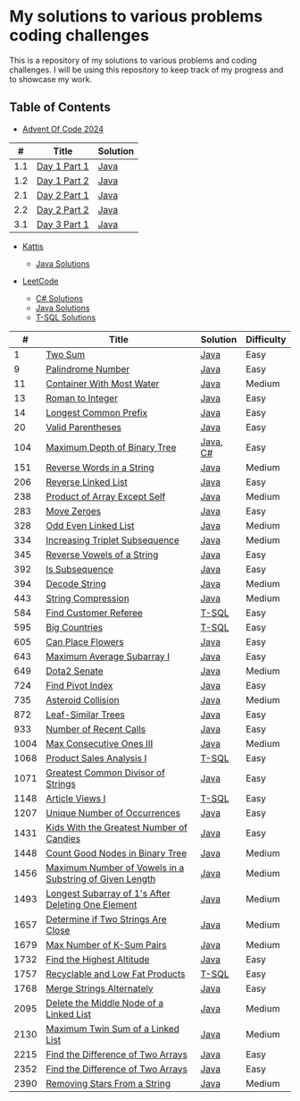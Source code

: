 # My solutions to various problems coding challenges
This is a repository of my solutions to various problems and coding challenges. I will be using this repository to keep track of my progress and to showcase my work. 

## Table of Contents
- [Advent Of Code 2024](./AdventOfCode2024)

| # | Title | Solution |
|---| ----- | -------- |
|1.1|[Day 1 Part 1](https://adventofcode.com/2024/day/1#part1)|[Java](./AdventOfCode2024/Java/DayOne/PartOne/dayOnePartOne.java)|
|1.2|[Day 1 Part 2](https://adventofcode.com/2024/day/1#part2)|[Java](./AdventOfCode2024/Java/DayOne/PartTwo/dayOnePartTwo.java)|
|2.1|[Day 2 Part 1](https://adventofcode.com/2024/day/2#part1)|[Java](./AdventOfCode2024/Java/DayTwo/PartOne/dayTwoPartOne.java)|
|2.2|[Day 2 Part 2](https://adventofcode.com/2024/day/2#part2)|[Java](./AdventOfCode2024/Java/DayTwo/PartTwo/dayTwoPartTwo.java)|
|3.1|[Day 3 Part 1](https://adventofcode.com/2024/day/3#part1)|[Java](./AdventOfCode2024/Java/DayThree/PartOne/dayThreePartOne.java)|

- [Kattis](./Kattis)
    - [Java Solutions](./Kattis/Java)

- [LeetCode](./LeetCode)
    - [C# Solutions](./LeetCode/CSharp)
    - [Java Solutions](./LeetCode/Java)
    - [T-SQL Solutions](./LeetCode/SQL)

| # | Title | Solution | Difficulty |
|---| ----- | -------- | ---------- |
|1|[Two Sum](https://leetcode.com/problems/two-sum/)|[Java](./LeetCode/Java/TwoSum.java)|Easy|
|9|[Palindrome Number](https://leetcode.com/problems/palindrome-number/)|[Java](./LeetCode/Java/PalindromeNumber.java)|Easy|
|11|[Container With Most Water](https://leetcode.com/problems/container-with-most-water/)|[Java](./LeetCode/Java/containerWithMostWater.java)|Medium|
|13|[Roman to Integer](https://leetcode.com/problems/roman-to-integer/)|[Java](./LeetCode/Java/RomanToInteger.java)|Easy|
|14|[Longest Common Prefix](https://leetcode.com/problems/longest-common-prefix/)|[Java](./LeetCode/Java/LongestCommonPrefix.java)|Easy|
|20|[Valid Parentheses](https://leetcode.com/problems/valid-parentheses/)|[Java](./LeetCode/Java/ValidParentheses.java)|Easy|
|104|[Maximum Depth of Binary Tree](https://leetcode.com/problems/maximum-depth-of-binary-tree/)|[Java](./LeetCode/Java/maximumDepthOfBinaryTree.java), [C#](./LeetCode/CSharp/maximumDepthofBinaryTree.cs)|Easy|
|151|[Reverse Words in a String](https://leetcode.com/problems/reverse-words-in-a-string/)|[Java](./LeetCode/Java/reverseWordsInAString.java)|Medium|
|206|[Reverse Linked List](https://leetcode.com/problems/reverse-linked-list/)|[Java](./LeetCode/Java/reverseLinkedList.java)|Easy|
|238|[Product of Array Except Self](https://leetcode.com/problems/product-of-array-except-self/)|[Java](./LeetCode/Java/productOfArrayExceptSelf.java)|Medium|
|283|[Move Zeroes](https://leetcode.com/problems/move-zeroes/)|[Java](./LeetCode/Java/moveZeroes.java)|Easy|
|328|[Odd Even Linked List](https://leetcode.com/problems/odd-even-linked-list/)|[Java](./LeetCode/Java/oddEvenLinkedList.java)|Medium|
|334|[Increasing Triplet Subsequence](https://leetcode.com/problems/increasing-triplet-subsequence/)|[Java](./LeetCode/Java/increasingTripletSubsequence.java)|Medium|
|345|[Reverse Vowels of a String](https://leetcode.com/problems/reverse-vowels-of-a-string/)|[Java](./LeetCode/Java/reverseVowelsofaString.java)|Easy|
|392|[Is Subsequence](https://leetcode.com/problems/is-subsequence/)|[Java](./LeetCode/Java/isSubsequence.java)|Easy|
|394|[Decode String](https://leetcode.com/problems/decode-string/)|[Java](./LeetCode/Java/decodeString.java)|Medium|
|443|[String Compression](https://leetcode.com/problems/string-compression/)|[Java](./LeetCode/Java/stringCompression.java)|Medium|
|584|[Find Customer Referee](https://leetcode.com/problems/find-customer-referee/)|[T-SQL](./LeetCode/SQL/findCustomerReferee.sql)|Easy|
|595|[Big Countries](https://leetcode.com/problems/big-countries/)|[T-SQL](./LeetCode/SQL/bigCountries.sql)|Easy|
|605|[Can Place Flowers](https://leetcode.com/problems/can-place-flowers/)|[Java](./LeetCode/Java/CanPlaceFlowers.java)|Easy|
|643|[Maximum Average Subarray I](https://leetcode.com/problems/maximum-average-subarray-i/)|[Java](./LeetCode/Java/maximumAverageSubarrayI.java)|Easy|
|649|[Dota2 Senate](https://leetcode.com/problems/dota2-senate/)|[Java](./LeetCode/Java/dota2Senate.java)|Medium|
|724|[Find Pivot Index](https://leetcode.com/problems/find-pivot-index/)|[Java](./LeetCode/Java/findPivotIndex.java)|Easy|
|735|[Asteroid Collision](https://leetcode.com/problems/asteroid-collision/)|[Java](./LeetCode/Java/asteroidCollision.java)|Medium|
|872|[Leaf-Similar Trees](https://leetcode.com/problems/leaf-similar-trees/)|[Java](./LeetCode/Java/leafSimilarTrees.java)|Easy|
|933|[Number of Recent Calls](https://leetcode.com/problems/number-of-recent-calls/)|[Java](./LeetCode/Java/numberOfRecentCalls.java)|Easy|
|1004|[Max Consecutive Ones III](https://leetcode.com/problems/max-consecutive-ones-iii/)|[Java](./LeetCode/Java/maxConsecutiveOnesIII.java)|Medium|
|1068|[Product Sales Analysis I](https://leetcode.com/problems/product-sales-analysis-i/)|[T-SQL](./LeetCode/SQL/productSalesAnalysisI.sql)|Easy|
|1071|[Greatest Common Divisor of Strings](https://leetcode.com/problems/greatest-common-divisor-of-strings/)|[Java](./LeetCode/Java/GreatestCommonDivisorOfStrings.java)|Easy|
|1148|[Article Views I](https://leetcode.com/problems/article-views-i/)|[T-SQL](./LeetCode/SQL/articleViewsI.sql)|Easy|
|1207|[Unique Number of Occurrences](https://leetcode.com/problems/unique-number-of-occurrences/)|[Java](./LeetCode/Java/uniqueNumberOfOccurrences.java)|Easy|
|1431|[Kids With the Greatest Number of Candies](https://leetcode.com/problems/kids-with-the-greatest-number-of-candies/)|[Java](./LeetCode/Java/KidsWithTheGreatestNumberOfCandies.java)|Easy|
|1448|[Count Good Nodes in Binary Tree](https://leetcode.com/problems/count-good-nodes-in-binary-tree/)|[Java](./LeetCode/Java/countGoodNodesInBinaryTree.java)|Medium|
|1456|[Maximum Number of Vowels in a Substring of Given Length](https://leetcode.com/problems/maximum-number-of-vowels-in-a-substring-of-given-length/)|[Java](./LeetCode/Java/maximumNumberOfVowelsInASubstringOfGivenLength.java)|Medium|
|1493|[Longest Subarray of 1's After Deleting One Element](https://leetcode.com/problems/longest-subarray-of-1s-after-deleting-one-element/)|[Java](./LeetCode/Java/longestSubarrayOf1sAfterDeletingOneElement.java)|Medium|
|1657|[Determine if Two Strings Are Close](https://leetcode.com/problems/determine-if-two-strings-are-close/)|[Java](./LeetCode/Java/determineIfTwoStringsAreClose.java)|Medium|
|1679|[Max Number of K-Sum Pairs](https://leetcode.com/problems/max-number-of-k-sum-pairs/)|[Java](./LeetCode/Java/maxNumberOfKSumPairs.java)|Medium|
|1732|[Find the Highest Altitude](https://leetcode.com/problems/find-the-highest-altitude/)|[Java](./LeetCode/Java/findTheHighestAltitude.java)|Easy|
|1757|[Recyclable and Low Fat Products](https://leetcode.com/problems/recyclable-and-low-fat-products/)|[T-SQL](./LeetCode/SQL/recyclableAndLowFatProducts.sql)|Easy|
|1768|[Merge Strings Alternately](https://leetcode.com/problems/merge-strings-alternately)|[Java](LeetCode\Java\mergeStringsAlternately.java)|Easy|
|2095|[Delete the Middle Node of a Linked List](https://leetcode.com/problems/delete-the-middle-node-of-a-linked-list/)|[Java](LeetCode\Java\deleteTheMiddleNodeOfALinkedList.java)|Medium|
|2130|[Maximum Twin Sum of a Linked List](https://leetcode.com/problems/maximum-twin-sum-of-a-linked-list/)|[Java](LeetCode/Java/maximumTwinSumofaLinkedList.java)|Medium|
|2215|[Find the Difference of Two Arrays](https://leetcode.com/problems/find-the-difference-of-two-arrays/)|[Java](LeetCode\Java\findTheDifferenceOfTwoArrays.java)|Easy|
|2352|[Find the Difference of Two Arrays](https://leetcode.com/problems/find-the-difference-of-two-arrays/)|[Java](LeetCode\Java\findTheDifferenceOfTwoArrays.java)|Easy|
|2390|[Removing Stars From a String](https://leetcode.com/problems/removing-stars-from-a-string/)|[Java](LeetCode\Java\removingStarsFromAString.java)|Medium|